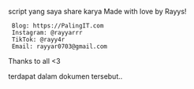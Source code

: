 script yang saya share karya 
Made with love by Rayys!

     Blog: https://PalingIT.com
     Instagram: @rayyarrr
     TikTok: @rayy4r
     Email: rayyar0703@gmail.com

  Thanks to all <3

terdapat dalam dokumen tersebut..

